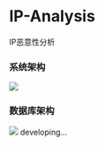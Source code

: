 # IP-Analysis
IP恶意性分析
### 系统架构
![](https://github.com/JX-Wang/IP-Analysis/blob/master/new_frame.jpg)
### 数据库架构
![](https://github.com/JX-Wang/IP-Analysis/blob/master/new_frame.jpg)
developing...
